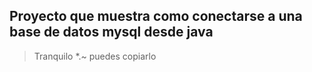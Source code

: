 ## Proyecto que muestra como conectarse a una base de datos mysql desde java

> Tranquilo *.~ puedes copiarlo